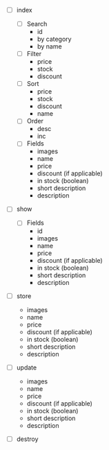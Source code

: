 - [ ] index

  - [ ] Search
    - id
    - by category
    - by name
  - [ ] Filter
    - price
    - stock
    - discount
  - [ ] Sort
    - price
    - stock
    - discount
    - name
  - [ ] Order
    - desc
    - inc
  - [ ] Fields
    - images
    - name
    - price
    - discount (if applicable)
    - in stock (boolean)
    - short description
    - description

- [ ] show

  - [ ] Fields
    - id
    - images
    - name
    - price
    - discount (if applicable)
    - in stock (boolean)
    - short description
    - description

- [ ] store

  - images
  - name
  - price
  - discount (if applicable)
  - in stock (boolean)
  - short description
  - description

- [ ] update

  - images
  - name
  - price
  - discount (if applicable)
  - in stock (boolean)
  - short description
  - description

- [ ] destroy
